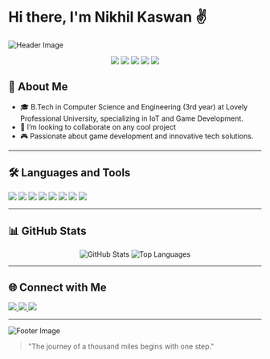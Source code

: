 

<!---
Nikhilkaswann/Nikhilkaswan007 is a ✨ special ✨ repository because its `README.md` (this file) appears on your GitHub profile.
You can click the Preview link to take a look at your changes.
--->
# Hi there, I'm Nikhil Kaswan ✌️

![Header Image](https://github.com/nikhilkaswan007/nikhilkaswan007/raw/main/banner.png)

<p align="center">
  <img src="https://img.shields.io/badge/Code-Python-blue?logo=python&logoColor=white" />
  <img src="https://img.shields.io/badge/Code-C++-00599C?logo=c%2B%2B&logoColor=white" />
  <img src="https://img.shields.io/badge/Code-Java-orange?logo=java&logoColor=white" />
  <img src="https://img.shields.io/badge/Framework-React-61DAFB?logo=react&logoColor=white" />
  <img src="https://img.shields.io/badge/IoT-Arduino-blue?logo=arduino&logoColor=white" />
</p>

## 🚀 About Me

- 🎓 B.Tech in Computer Science and Engineering (3rd year) at Lovely Professional University, specializing in IoT and Game Development.
- 💞️ I’m looking to collaborate on any cool project
- 🎮 Passionate about game development and innovative tech solutions.

---

## 🛠️ Languages and Tools

<p align="left">
  <img src="https://img.shields.io/badge/C++-00599C?style=for-the-badge&logo=c%2B%2B&logoColor=white" />
  <img src="https://img.shields.io/badge/Python-3776AB?style=for-the-badge&logo=python&logoColor=white" />
  <img src="https://img.shields.io/badge/Arduino-00979D?style=for-the-badge&logo=arduino&logoColor=white" />
  <img src="https://img.shields.io/badge/Java-F89820?style=for-the-badge&logo=java&logoColor=white" />
  <img src="https://img.shields.io/badge/HTML5-E34F26?style=for-the-badge&logo=html5&logoColor=white" />
  <img src="https://img.shields.io/badge/CSS3-1572B6?style=for-the-badge&logo=css3&logoColor=white" />
  <img src="https://img.shields.io/badge/React-61DAFB?style=for-the-badge&logo=react&logoColor=white" />
  <img src="https://img.shields.io/badge/Node.js-339933?style=for-the-badge&logo=node-dot-js&logoColor=white" />
</p>

---

## 📊 GitHub Stats

<p align="center">
  <img src="https://github-readme-stats.vercel.app/api?username=nikhilkaswan007&show_icons=true&theme=radical" alt="GitHub Stats" />
  <img src="https://github-readme-stats.vercel.app/api/top-langs/?username=nikhilkaswan007&layout=compact&theme=radical" alt="Top Languages" />
</p>

---

## 🌐 Connect with Me

<p align="left">
  <a href="https://www.linkedin.com/in/nikhilkaswan" target="_blank">
    <img src="https://img.shields.io/badge/LinkedIn-0077B5?style=for-the-badge&logo=linkedin&logoColor=white" />
  </a>
  <a href="mailto:nikhilkaswan90409@gmail.com" target="_blank">
    <img src="https://img.shields.io/badge/Email-D14836?style=for-the-badge&logo=gmail&logoColor=white" />
  </a>
  <a href="https://github.com/nikhilkaswan007" target="_blank">
    <img src="https://img.shields.io/badge/GitHub-181717?style=for-the-badge&logo=github&logoColor=white" />
  </a>
</p>

---

![Footer Image](https://github.com/nikhilkaswan007/nikhilkaswan007/raw/main/footer.png)

> "The journey of a thousand miles begins with one step."
